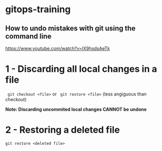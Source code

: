 # gitops-training

## How to undo mistakes with git using the command line
https://www.youtube.com/watch?v=lX9hsdsAeTk

# 1 - Discarding all local changes in a file

``` git checkout <file>```
or
``` git restore <file>``` (less angiguous than checkout)

**Note: Discarding uncommited local changes CANNOT be undone**

# 2 - Restoring a deleted file

``` git restore <deleted file> ```




